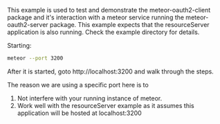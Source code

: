 This example is used to test and demonstrate the meteor-oauth2-client package
and it's interaction with a meteor service running the
meteor-oauth2-server package. This example expects that the resourceServer
application is also running. Check the example directory for details.

Starting:
``` sh
meteor --port 3200
```
After it is started, goto http://localhost:3200 and walk through the steps.

The reason we are using a specific port here is to
1) Not interfere with your running instance of meteor.
2) Work well with the resourceServer example as it assumes this application
will be hosted at localhost:3200

